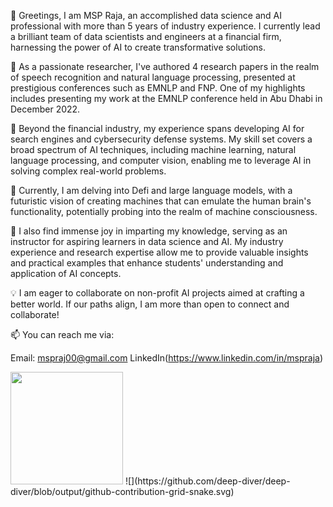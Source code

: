 
👋 Greetings, I am MSP Raja, an accomplished data science and AI professional with more than 5 years of industry experience. I currently lead a brilliant team of data scientists and engineers at a financial firm, harnessing the power of AI to create transformative solutions.

🔬 As a passionate researcher, I've authored 4 research papers in the realm of speech recognition and natural language processing, presented at prestigious conferences such as EMNLP and FNP. One of my highlights includes presenting my work at the EMNLP conference held in Abu Dhabi in December 2022.

💼 Beyond the financial industry, my experience spans developing AI for search engines and cybersecurity defense systems. My skill set covers a broad spectrum of AI techniques, including machine learning, natural language processing, and computer vision, enabling me to leverage AI in solving complex real-world problems.

🧠 Currently, I am delving into Defi and large language models, with a futuristic vision of creating machines that can emulate the human brain's functionality, potentially probing into the realm of machine consciousness.

👥 I also find immense joy in imparting my knowledge, serving as an instructor for aspiring learners in data science and AI. My industry experience and research expertise allow me to provide valuable insights and practical examples that enhance students' understanding and application of AI concepts.

💡 I am eager to collaborate on non-profit AI projects aimed at crafting a better world. If our paths align, I am more than open to connect and collaborate!

📫 You can reach me via:

Email: mspraj00@gmail.com
LinkedIn(https://www.linkedin.com/in/mspraja)

<img height="180em" src="https://github-readme-stats.vercel.app/api?username=Deep-Learner-msp&show_icons=true&hide_border=true&&count_private=true&include_all_commits=true" />
![](https://github.com/deep-diver/deep-diver/blob/output/github-contribution-grid-snake.svg)
